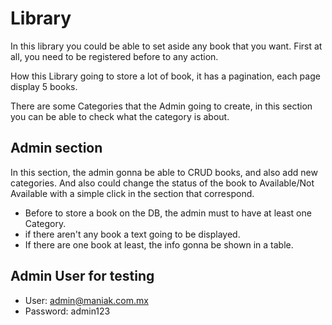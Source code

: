 # Library

In this library you could be able to set aside any book that you want.
First at all, you need to be registered before to any action.

How this Library going to store a lot of book, it has a pagination,
each page display 5 books.

There are some Categories that the Admin going to create,
in this section you can be able to check what the category is about.


## Admin section

In this section, the admin gonna be able to CRUD books, and also add new categories.
And also could change the status of the book to Available/Not Available with a simple click in the section that correspond.

* Before to store a book on the DB, the admin must to have at least one Category.
* if there aren't any book a text going to be displayed.
* If there are one book at least, the info gonna be shown in a table.


## Admin User for testing

* User: admin@maniak.com.mx
* Password: admin123
